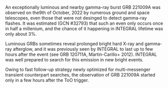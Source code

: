 An exceptionally luminous and nearby gamma-ray burst GRB 221009A was observed on  the9th of October, 2022 by numerous ground and space telescopes, even those that were not desinged to detect gamma-ray flashes. It was estimated (GCN #32793) that such an even only occurs once in half a millenium, and the chance of it happening in INTEGRAL lifetime was only about 3%. 

Luminous GRBs sometimes reveal prolonged bright hard X-ray and gamma-ray afterglow, and it was previously seen by INTEGRAL to last up to few hours after the event (see GRB 120711A, Martin-Carillo+ 2012). INTEGRAL was well prepared to search for this emission in new bright events. 

Owing to fast follow-up strategy newly optimized for multi-messenger transient counterpart searches, the observation of GRB 221009A started only in a few hours after the ToO trigger.

